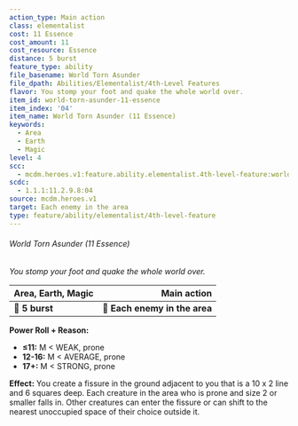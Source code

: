 ```yaml
---
action_type: Main action
class: elementalist
cost: 11 Essence
cost_amount: 11
cost_resource: Essence
distance: 5 burst
feature_type: ability
file_basename: World Torn Asunder
file_dpath: Abilities/Elementalist/4th-Level Features
flavor: You stomp your foot and quake the whole world over.
item_id: world-torn-asunder-11-essence
item_index: '04'
item_name: World Torn Asunder (11 Essence)
keywords:
  - Area
  - Earth
  - Magic
level: 4
scc:
  - mcdm.heroes.v1:feature.ability.elementalist.4th-level-feature:world-torn-asunder-11-essence
scdc:
  - 1.1.1:11.2.9.8:04
source: mcdm.heroes.v1
target: Each enemy in the area
type: feature/ability/elementalist/4th-level-feature
---
```


###### World Torn Asunder (11 Essence)

*You stomp your foot and quake the whole world over.*

| **Area, Earth, Magic** |               **Main action** |
| ---------------------- | ----------------------------: |
| **📏 5 burst**         | **🎯 Each enemy in the area** |

**Power Roll + Reason:**

- **≤11:** M < WEAK, prone
- **12-16:** M < AVERAGE, prone
- **17+:** M < STRONG, prone

**Effect:** You create a fissure in the ground adjacent to you that is a 10 x 2 line and 6 squares deep. Each creature in the area who is prone and size 2 or smaller falls in. Other creatures can enter the fissure or can shift to the nearest unoccupied space of their choice outside it.
